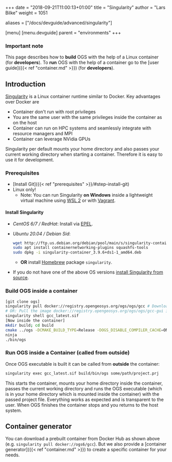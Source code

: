 +++
date = "2018-09-21T11:00:13+01:00"
title = "Singularity"
author = "Lars Bilke"
weight = 1051

aliases = ["/docs/devguide/advanced/singularity"]

[menu]
  [menu.devguide]
    parent = "environments"
+++

<div class='note'>

### Important note

This page describes how to **build** OGS with the help of a Linux container (for **developers**). To **run** OGS with the help of a container go to the [user guide]({{< ref "container.md" >}}) (for **developers**).

</div>

## Introduction

[Singularity](https://www.sylabs.io) is a Linux container runtime similar to Docker. Key advantages over Docker are

- Container don't run with root privileges
- You are the same user with the same privileges inside the container as on the host
- Container can run on HPC systems and seamlessly integrate with resource managers and MPI
- Container can leverage NVidia GPUs

Singularity per default mounts your home directory and also passes your current working directory when starting a container. Therefore it is easy to use it for development.

### Prerequisites

- [Install Git]({{< ref "prerequisites" >}}/#step-install-git)
- Linux only!
  - Note: You can run Singularity **on Windows** inside a lightweight virtual machine using [WSL 2](https://docs.microsoft.com/en-us/windows/wsl/install-win10) or with [Vagrant](https://app.vagrantup.com/sylabs).

#### Install Singularity

- *CentOS 6/7 / RedHat*: Install via [EPEL](https://sylabs.io/guides/3.0/user-guide/installation.html#install-the-centos-rhel-package-using-yum).
- *Ubuntu 20.04 / Debian Sid*:

  ```bash
  wget http://ftp.us.debian.org/debian/pool/main/s/singularity-container/singularity-container_3.9.6+ds1-1_amd64.deb
  sudo apt install containernetworking-plugins squashfs-tools
  sudo dpkg -i singularity-container_3.9.6+ds1-1_amd64.deb
  ```

  - **OR** install [Homebrew](https://docs.brew.sh/Homebrew-on-Linux) package `singularity`.
- If you do not have one of the above OS versions [install Singularity from source](https://sylabs.io/guides/3.5/user-guide/quick_start.html#quick-installation-steps).

### Build OGS inside a container

```bash
[git clone ogs]
singularity pull docker://registry.opengeosys.org/ogs/ogs/gcc # Downloads the image to gcc_latest.sif
# OR: Pull the image docker://registry.opengeosys.org/ogs/ogs/gcc-gui image for compiling the Data Explorer
singularity shell gcc_latest.sif
[Now inside the container]
mkdir build; cd build
cmake ../ogs -DCMAKE_BUILD_TYPE=Release -DOGS_DISABLE_COMPILER_CACHE=ON # OR set env var CCACHE_DIR
ninja
./bin/ogs
```

### Run OGS inside a Container (called from outside)

Once OGS executable is built it can be called from **outside** the container:

```bash
singularity exec gcc_latest.sif build/bin/ogs some/path/project.prj
```

This starts the container, mounts your home directory inside the container, passes the current working directory and runs the OGS executable (which is in your home directory which is mounted inside the container) with the passed project file. Everything works as expected and is transparent to the user. When OGS finishes the container stops and you returns to the host system.

## Container generator

You can download a prebuilt container from Docker Hub as shown above (e.g. `singularity pull docker://ogs6/gcc`). But we also provide a [container generator]({{< ref "container.md" >}}) to create a specific container for your needs.
